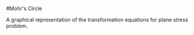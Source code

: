 #Mohr's Circle

 A graphical representation of the transformation equations for plane stress problem.
